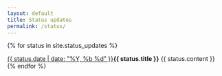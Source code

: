 ```yaml
---
layout: default
title: Status updates
permalink: /status/
---
```


{% for status in site.status_updates %}

<article style="display: flex; flex-wrap: no-wrap;">
        <a href="{{ site.baseurl }}{{ status.url }}" style="min-width: 6.5em; display: inline-block">
            {{ status.date | date: "%Y, %b %d" }}
        </a>
        <div>
            <b>{{ status.title }}</b>
            {{ status.content }}
        </div>
</article>
{% endfor %}
